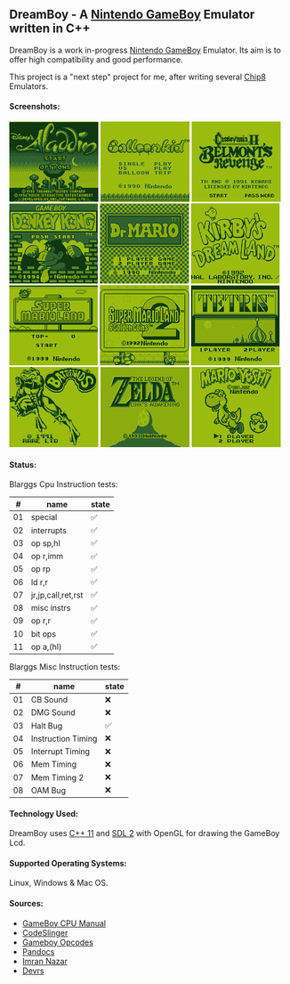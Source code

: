 ## DreamBoy - A [Nintendo GameBoy](https://en.wikipedia.org/wiki/Game_Boy) Emulator written in C++

DreamBoy is a work in-progress [Nintendo GameBoy](https://en.wikipedia.org/wiki/Game_Boy) Emulator. Its aim is to offer high compatibility and good performance. 

This project is a "next step" project for me, after writing several [Chip8](https://en.wikipedia.org/wiki/CHIP-8) Emulators.

#### Screenshots:

![Aladdin](./screenshots/Aladdin.png) ![Balloon Kid](./screenshots/Balloon_Kid.png) ![Castlevania II](./screenshots/Castlevania_II.png)
![Donkey Kong](./screenshots/Donkey_Kong.png) ![Dr Mario](./screenshots/Dr_Mario.png) ![Kirbys Dreamland](./screenshots/Kirbys_Dreamland.png) 
![Super Mario Land](./screenshots/Super_Mario_Land.png) ![Super Mario Land II](./screenshots/Super_Mario_Land_II.png) ![Tetris](./screenshots/Tetris.png) 
![Battletoads](./screenshots/Battletoads.jpg) ![The Legend Of Zelda - Links Awakening](./screenshots/The_Legend_of_Zelda_Links_Awakening.jpg) ![Mario & Yoshi](./screenshots/Mario_And_Yoshi.jpg) 

#### Status:

Blarggs Cpu Instruction tests:

|#|name|state|
|-|-|-|
|01|special|:white_check_mark:|
|02|interrupts|:white_check_mark:|
|03|op sp,hl|:white_check_mark:|
|04|op r,imm|:white_check_mark:|
|05|op rp|:white_check_mark:|
|06|ld r,r|:white_check_mark:|
|07|jr,jp,call,ret,rst|:white_check_mark:|
|08|misc instrs|:white_check_mark:|
|09|op r,r|:white_check_mark:|
|10|bit ops|:white_check_mark:|
|11|op a,(hl)|:white_check_mark:|

Blarggs Misc Instruction tests:

|#|name|state|
|-|-|-|
|01|CB Sound|:x:|
|02|DMG Sound|:x:|
|03|Halt Bug|:white_check_mark:|
|04|Instruction Timing|:x:|
|05|Interrupt Timing|:x:|
|06|Mem Timing|:x:|
|07|Mem Timing 2|:x:|
|08|OAM Bug|:x:|

#### Technology Used:

DreamBoy uses [C++ 11](https://en.wikipedia.org/wiki/C%2B%2B11) and [SDL 2](https://www.libsdl.org/download-2.0.php) with OpenGL for drawing the GameBoy Lcd.

#### Supported Operating Systems:

Linux, Windows & Mac OS.

#### Sources:

- [GameBoy CPU Manual](http://www.codeslinger.co.uk/pages/projects/gameboy/files/GB.pdf)
- [CodeSlinger](http://www.codeslinger.co.uk/pages/projects/gameboy/beginning.html)
- [Gameboy Opcodes](http://pastraiser.com/cpu/gameboy/gameboy_opcodes.html)
- [Pandocs](http://bgb.bircd.org/pandocs.htm)
- [Imran Nazar](http://imrannazar.com/GameBoy-Emulation-in-JavaScript:-Memory)
- [Devrs](http://www.devrs.com/gb/files/opcodes.html)